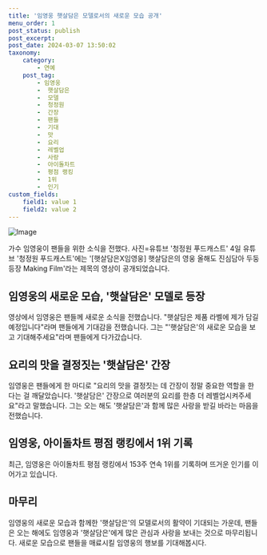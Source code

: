 ```yaml
---
title: '임영웅 햇살담은 모델로서의 새로운 모습 공개'
menu_order: 1
post_status: publish
post_excerpt: 
post_date: 2024-03-07 13:50:02
taxonomy:
    category:
        - 연예
    post_tag:
        - 임영웅
        -  햇살담은
        -  모델
        -  청정원
        -  간장
        -  팬들
        -  기대
        -  맛
        -  요리
        -  레벨업
        -  사랑
        -  아이돌차트
        -  평점 랭킹
        -  1위
        -  인기
custom_fields:
    field1: value 1
    field2: value 2
---
```


![Image](https://ssl.pstatic.net/mimgnews/image/396/2024/03/04/0000669269_001_20240304155201548.jpg?type=w540)

가수 임영웅이 팬들을 위한 소식을 전했다. 사진=유튜브 '청정원 푸드캐스트'
4일 유튜브 '청정원 푸드캐스트'에는 '[햇살담은X임영웅] 햇살담은의 영웅 올해도 진심담아 두둥 등장 Making Film'라는 제목의 영상이 공개되었습니다.
## 임영웅의 새로운 모습, '햇살담은' 모델로 등장
영상에서 임영웅은 팬들께 새로운 소식을 전했습니다. "햇살담은 제품 라벨에 제가 담길 예정입니다"라며 팬들에게 기대감을 전했습니다. 그는 "'햇살담은'의 새로운 모습을 보고 기대해주세요"라며 팬들에게 다가갔습니다.
## 요리의 맛을 결정짓는 '햇살담은' 간장
임영웅은 팬들에게 한 마디로 "요리의 맛을 결정짓는 데 간장이 정말 중요한 역할을 한다는 걸 깨달았습니다. '햇살담은' 간장으로 여러분의 요리를 한층 더 레벨업시켜주세요"라고 말했습니다. 그는 오는 해도 '햇살담은'과 함께 많은 사랑을 받길 바라는 마음을 전했습니다.
## 임영웅, 아이돌차트 평점 랭킹에서 1위 기록
최근, 임영웅은 아이돌차트 평점 랭킹에서 153주 연속 1위를 기록하며 뜨거운 인기를 이어가고 있습니다.
## 마무리
임영웅의 새로운 모습과 함께한 '햇살담은'의 모델로서의 활약이 기대되는 가운데, 팬들은 오는 해에도 임영웅과 '햇살담은'에게 많은 관심과 사랑을 보내는 것으로 마무리됩니다. 새로운 모습으로 팬들을 매료시킬 임영웅의 행보를 기대해봅시다.
